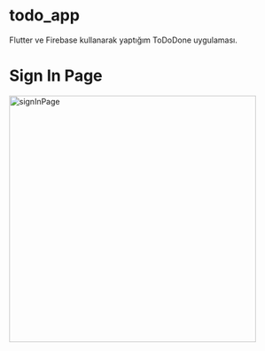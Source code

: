# todo_app

Flutter ve Firebase kullanarak yaptığım ToDoDone uygulaması.

# Sign In Page
<img width="445" alt="signInPage" src="https://github.com/user-attachments/assets/9ec69810-aeb7-4502-b670-dab6a7cc0c7c">
